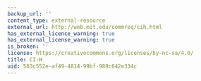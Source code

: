 ```yaml
---
backup_url: ''
content_type: external-resource
external_url: http://web.mit.edu/commreq/cih.html
has_external_licence_warning: true
has_external_license_warning: true
is_broken: ''
license: https://creativecommons.org/licenses/by-nc-sa/4.0/
title: CI-H
uid: 563c552e-af49-4814-99bf-989c642e334c
---
```

